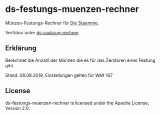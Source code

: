 # ds-festungs-muenzen-rechner

Münzen-Festungs-Rechner für [Die Staemme](https://www.die-staemme.de/).

Verfübar unter [ds-raubzug-rechner](https://webexplorerguru.github.io/ds-festungs-muenzen-rechner/)

## Erklärung

Berechnet die Anzahl der Münzen die es für das Zerstören einer Festung gibt.

Stand: 08.08.2019, Einstellungen gelten für Welt 167

## License

ds-festungs-muenzen-rechner is licensed under the Apache License, Version 2.0.
